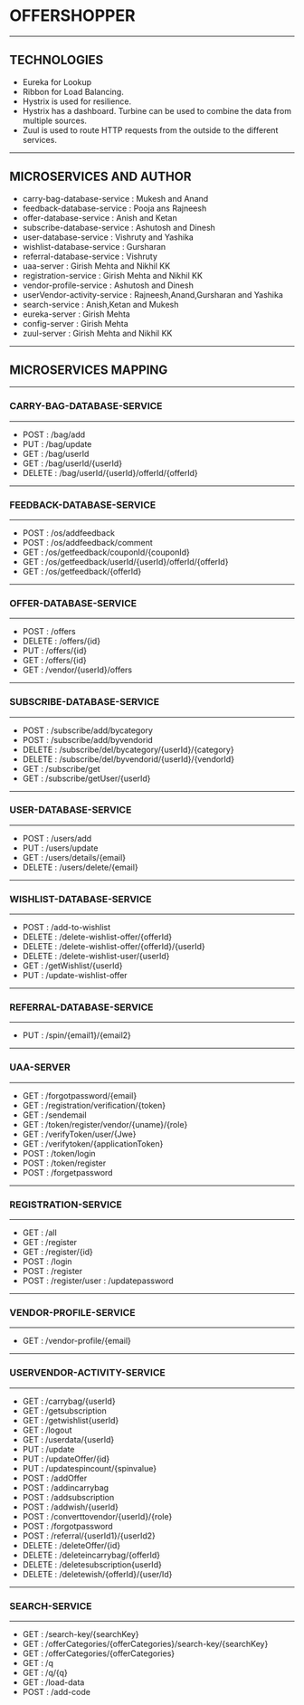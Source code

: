 # OFFERSHOPPER

-------------
## TECHNOLOGIES 

- Eureka for Lookup
- Ribbon for Load Balancing. 
- Hystrix is used for resilience.
- Hystrix has a dashboard. Turbine can be used to combine the data
  from multiple sources. 
- Zuul is used to route HTTP requests from the outside to the
  different services.

--------------------------
## MICROSERVICES AND AUTHOR

- carry-bag-database-service 	: Mukesh and Anand
- feedback-database-service  	: Pooja ans Rajneesh
- offer-database-service     	: Anish and Ketan
- subscribe-database-service 	: Ashutosh and Dinesh
- user-database-service      	: Vishruty and Yashika
- wishlist-database-service  	: Gursharan
- referral-database-service  	: Vishruty
- uaa-server                 	: Girish Mehta and Nikhil KK
- registration-service       	: Girish Mehta and Nikhil KK
- vendor-profile-service     	: Ashutosh and Dinesh
- userVendor-activity-service	: Rajneesh,Anand,Gursharan and Yashika 
- search-service             	: Anish,Ketan and Mukesh
- eureka-server                 : Girish Mehta
- config-server                 : Girish Mehta
- zuul-server                   : Girish Mehta and Nikhil KK

-----------------------
## MICROSERVICES MAPPING

-----------------------------
### CARRY-BAG-DATABASE-SERVICE
-----------------------------

- POST	 : /bag/add
- PUT  	 : /bag/update
- GET  	 : /bag/userId
- GET    : /bag/userId/{userId}
- DELETE : /bag/userId/{userId}/offerId/{offerId}

----------------------------
### FEEDBACK-DATABASE-SERVICE
----------------------------

- POST : /os/addfeedback
- POST : /os/addfeedback/comment
- GET  : /os/getfeedback/couponId/{couponId}
- GET  : /os/getfeedback/userId/{userId}/offerId/{offerId}
- GET  : /os/getfeedback/{offerId}

-------------------------
### OFFER-DATABASE-SERVICE
-------------------------

- POST   : /offers
- DELETE : /offers/{id}
- PUT    : /offers/{id}
- GET    : /offers/{id}
- GET	 : /vendor/{userId}/offers

-----------------------------
### SUBSCRIBE-DATABASE-SERVICE
-----------------------------

- POST   : /subscribe/add/bycategory
- POST	 : /subscribe/add/byvendorid
- DELETE : /subscribe/del/bycategory/{userId}/{category}
- DELETE : /subscribe/del/byvendorid/{userId}/{vendorId}
- GET	 : /subscribe/get
- GET	 : /subscribe/getUser/{userId}

------------------------
### USER-DATABASE-SERVICE
------------------------

- POST   : /users/add
- PUT	 : /users/update
- GET    : /users/details/{email}
- DELETE : /users/delete/{email}

----------------------------
### WISHLIST-DATABASE-SERVICE
----------------------------

- POST   : /add-to-wishlist
- DELETE : /delete-wishlist-offer/{offerId}
- DELETE : /delete-wishlist-offer/{offerId}/{userId}
- DELETE : /delete-wishlist-user/{userId}
- GET	 : /getWishlist/{userId}
- PUT	 : /update-wishlist-offer

----------------------------
### REFERRAL-DATABASE-SERVICE
----------------------------

- PUT    : /spin/{email1}/{email2}

-------------
### UAA-SERVER
-------------

- GET    : /forgotpassword/{email}
- GET    : /registration/verification/{token}
- GET    : /sendemail
- GET    : /token/register/vendor/{uname}/{role}
- GET    : /verifyToken/user/{Jwe}
- GET    : /verifytoken/{applicationToken}
- POST   : /token/login
- POST   : /token/register
- POST   : /forgetpassword

-----------------------
### REGISTRATION-SERVICE
-----------------------

- GET  	 : /all
- GET    : /register
- GET    : /register/{id}
- POST 	 : /login
- POST   : /register
- POST   : /register/user
       	 : /updatepassword

-------------------------
### VENDOR-PROFILE-SERVICE
-------------------------

- GET    : /vendor-profile/{email}

------------------------------
### USERVENDOR-ACTIVITY-SERVICE
------------------------------

- GET    : /carrybag/{userId}
- GET    : /getsubscription
- GET    : /getwishlist{userId}
- GET    : /logout
- GET    : /userdata/{userId}
- PUT    : /update
- PUT    : /updateOffer/{id}
- PUT    : /updatespincount/{spinvalue}
- POST   : /addOffer
- POST   : /addincarrybag
- POST   : /addsubscription
- POST   : /addwish/{userId}
- POST   : /converttovendor/{userId}/{role}
- POST   : /forgotpassword
- POST   : /referral/{userId1}/{userId2}
- DELETE : /deleteOffer/{id}
- DELETE : /deleteincarrybag/{offerId}
- DELETE : /deletesubscription{userId}
- DELETE : /deletewish/{offerId}/{user/Id}

-----------------
### SEARCH-SERVICE
-----------------

- GET    : /search-key/{searchKey}
- GET    : /offerCategories/{offerCategories}/search-key/{searchKey}
- GET    : /offerCategories/{offerCategories}
- GET    : /q
- GET  	 : /q/{q}
- GET    : /load-data
- POST   : /add-code



